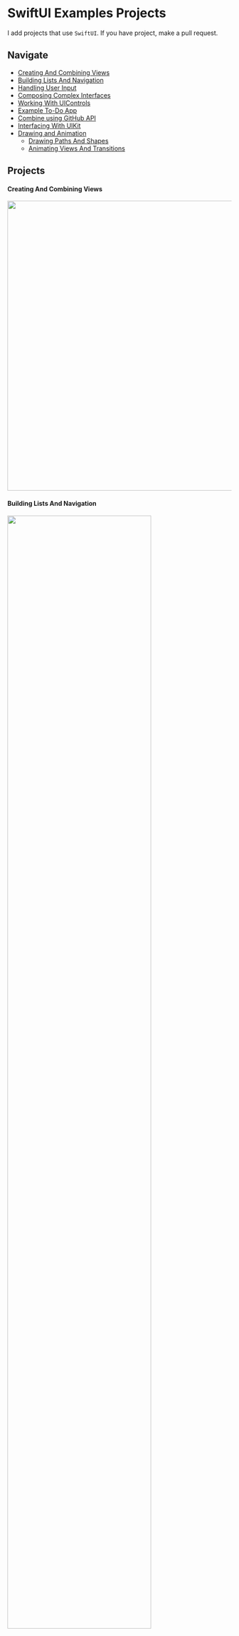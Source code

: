 # SwiftUI Examples Projects

I add projects that use `SwiftUI`. If you have project, make a pull request.

## Navigate

- [Creating And Combining Views](#1)
- [Building Lists And Navigation](#1)
- [Handling User Input](#1)
- [Composing Complex Interfaces](#1)
- [Working With UIControls](#1)
- [Example To-Do App](#1)
- [Combine using GitHub API](#1)
- [Interfacing With UIKit](#1)
- [Drawing and Animation](#1)
    - [Drawing Paths And Shapes](#1)
    - [Animating Views And Transitions](#1)

## Projects

#### Creating And Combining Views

<img src="Resources/CreatingAndCombiningViews.png" width="650">

#### Building Lists And Navigation

<img src="Resources/BuildingListsAndNavigation.png" width="80%">

#### Handling User Input

<img src="Resources/HandlingUserInput.png" width="80%">

#### Composing Complex Interfaces

<img src="Resources/ComposingComplexInterfaces.png" width="80%">

#### Working With UIControls

<img src="Resources/WorkingWithUIControls.png" width="80%">
<img src="Resources/WorkingWithUIControls2.png" width="80%">

#### Example To-Do App

<img src="Resources/ExampleToDoApp.png" width="80%">

#### Combine using GitHub API

<img src="Resources/CombineUsingGitHubAPI.png" width="80%">

#### Interfacing With UIKit

<img src="Resources/InterfacingWithUIKit.png" width="80%">

#### GitHub Search

<img src="Resources/GitHubSearch.png" width="80%">

## Drawing and Animation

#### Drawing Paths And Shapes

<img src="Resources/DrawingPathsAndShapes.png" width="80%">

#### Animating Views And Transitions

<img src="Resources/AnimatingViewsAndTransitions.png" width="80%">

